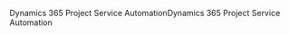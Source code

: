 <span data-ttu-id="2b4c4-101">Dynamics 365 Project Service Automation</span><span class="sxs-lookup"><span data-stu-id="2b4c4-101">Dynamics 365 Project Service Automation</span></span>
